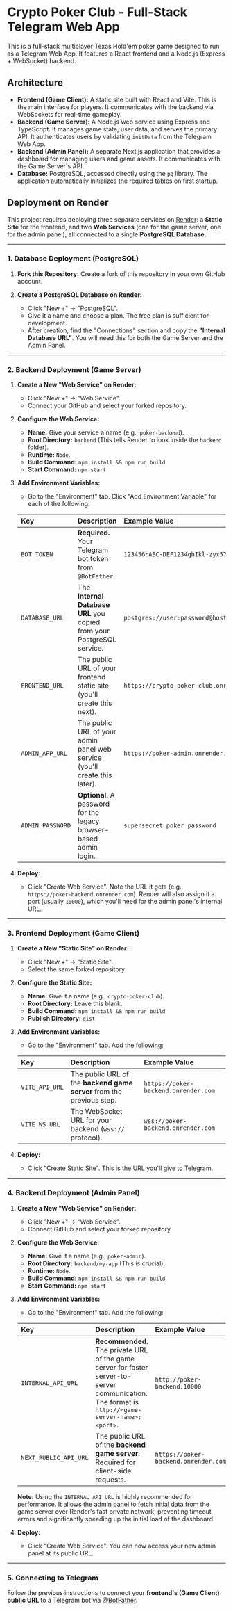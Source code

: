 # Crypto Poker Club - Full-Stack Telegram Web App

This is a full-stack multiplayer Texas Hold'em poker game designed to run as a Telegram Web App. It features a React frontend and a Node.js (Express + WebSocket) backend.

## Architecture

-   **Frontend (Game Client):** A static site built with React and Vite. This is the main interface for players. It communicates with the backend via WebSockets for real-time gameplay.
-   **Backend (Game Server):** A Node.js web service using Express and TypeScript. It manages game state, user data, and serves the primary API. It authenticates users by validating `initData` from the Telegram Web App.
-   **Backend (Admin Panel):** A separate Next.js application that provides a dashboard for managing users and game assets. It communicates with the Game Server's API.
-   **Database:** PostgreSQL, accessed directly using the `pg` library. The application automatically initializes the required tables on first startup.

## Deployment on Render

This project requires deploying three separate services on [Render](https://render.com/): a **Static Site** for the frontend, and two **Web Services** (one for the game server, one for the admin panel), all connected to a single **PostgreSQL Database**.

---

### 1. Database Deployment (PostgreSQL)

1.  **Fork this Repository:**
    Create a fork of this repository in your own GitHub account.

2.  **Create a PostgreSQL Database on Render:**
    *   Click "New +" -> "PostgreSQL".
    *   Give it a name and choose a plan. The free plan is sufficient for development.
    *   After creation, find the "Connections" section and copy the **"Internal Database URL"**. You will need this for both the Game Server and the Admin Panel.

---

### 2. Backend Deployment (Game Server)

1.  **Create a New "Web Service" on Render:**
    *   Click "New +" -> "Web Service".
    *   Connect your GitHub and select your forked repository.

2.  **Configure the Web Service:**
    *   **Name:** Give your service a name (e.g., `poker-backend`).
    *   **Root Directory:** `backend` (This tells Render to look inside the `backend` folder).
    *   **Runtime:** `Node`.
    *   **Build Command:** `npm install && npm run build`
    *   **Start Command:** `npm start`

3.  **Add Environment Variables:**
    *   Go to the "Environment" tab. Click "Add Environment Variable" for each of the following:

    | Key             | Description                                                                     | Example Value                                  |
    | :-------------- | :------------------------------------------------------------------------------ | :--------------------------------------------- |
    | `BOT_TOKEN`     | **Required.** Your Telegram bot token from `@BotFather`.                        | `123456:ABC-DEF1234ghIkl-zyx57W2v1u123ew11`     |
    | `DATABASE_URL`  | The **Internal Database URL** you copied from your PostgreSQL service.          | `postgres://user:password@host:port/database`  |
    | `FRONTEND_URL`  | The public URL of your frontend static site (you'll create this next).          | `https://crypto-poker-club.onrender.com`       |
    | `ADMIN_APP_URL` | The public URL of your admin panel web service (you'll create this later).      | `https://poker-admin.onrender.com`             |
    | `ADMIN_PASSWORD`| **Optional.** A password for the legacy browser-based admin login.              | `supersecret_poker_password`                   |
    
4.  **Deploy:**
    *   Click "Create Web Service". Note the URL it gets (e.g., `https://poker-backend.onrender.com`). Render will also assign it a port (usually `10000`), which you'll need for the admin panel's internal URL.

---

### 3. Frontend Deployment (Game Client)

1.  **Create a New "Static Site" on Render:**
    *   Click "New +" -> "Static Site".
    *   Select the same forked repository.

2.  **Configure the Static Site:**
    *   **Name:** Give it a name (e.g., `crypto-poker-club`).
    *   **Root Directory:** Leave this blank.
    *   **Build Command:** `npm install && npm run build`
    *   **Publish Directory:** `dist`

3.  **Add Environment Variables:**
    *   Go to the "Environment" tab. Add the following:

    | Key            | Description                                                            | Example Value                                |
    | :------------- | :--------------------------------------------------------------------- | :------------------------------------------- |
    | `VITE_API_URL` | The public URL of the **backend game server** from the previous step.  | `https://poker-backend.onrender.com`         |
    | `VITE_WS_URL`  | The WebSocket URL for your backend (`wss://` protocol).                | `wss://poker-backend.onrender.com`           |

4.  **Deploy:**
    *   Click "Create Static Site". This is the URL you'll give to Telegram.

---

### 4. Backend Deployment (Admin Panel)

1.  **Create a New "Web Service" on Render:**
    *   Click "New +" -> "Web Service".
    *   Connect GitHub and select your forked repository.

2.  **Configure the Web Service:**
    *   **Name:** Give it a name (e.g., `poker-admin`).
    *   **Root Directory:** `backend/my-app` (This is crucial).
    *   **Runtime:** `Node`.
    *   **Build Command:** `npm install && npm run build`
    *   **Start Command:** `npm start`

3.  **Add Environment Variables:**
    *   Go to the "Environment" tab. Add the following:

    | Key                     | Description                                                                                                                              | Example Value                        |
    | :---------------------- | :--------------------------------------------------------------------------------------------------------------------------------------- | :----------------------------------- |
    | `INTERNAL_API_URL`      | **Recommended.** The private URL of the game server for faster server-to-server communication. The format is `http://<game-server-name>:<port>`. | `http://poker-backend:10000`         |
    | `NEXT_PUBLIC_API_URL`   | The public URL of the **backend game server**. Required for client-side requests.                                                        | `https://poker-backend.onrender.com` |

    **Note:** Using the `INTERNAL_API_URL` is highly recommended for performance. It allows the admin panel to fetch initial data from the game server over Render's fast private network, preventing timeout errors and significantly speeding up the initial load of the dashboard.

4.  **Deploy:**
    *   Click "Create Web Service". You can now access your new admin panel at its public URL.

---

### 5. Connecting to Telegram

Follow the previous instructions to connect your **frontend's (Game Client) public URL** to a Telegram bot via [@BotFather](https://t.me/BotFather).